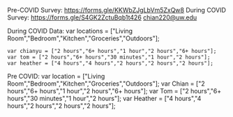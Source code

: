 Pre-COVID Survey: https://forms.gle/KKWbZJgLbVm5ZxQw8
During COVID Survey: https://forms.gle/S4GK2ZctuBqb1t426
chian220@uw.edu

During COVID Data:
    var locations = ["Living Room","Bedroom","Kitchen","Groceries","Outdoors"];
    
    var chianyu = ["2 hours","6+ hours","1 hour","2 hours","6+ hours"];
    var tom = ["2 hours","6+ hours","30 minutes","1 hour","2 hours"];
    var heather = ["4 hours","4 hours","2 hours","2 hours","2 hours"];
Pre COVID:
    var location = ["Living Room","Bedroom","Kitchen","Groceries","Outdoors"];
    var Chian = ["2 hours","6+ hours","1 hour","2 hours","6+ hours"];
    var Tom = ["2 hours","6+ hours","30 minutes","1 hour","2 hours"];
    var Heather = ["4 hours","4 hours","2 hours","2 hours","2 hours"];
